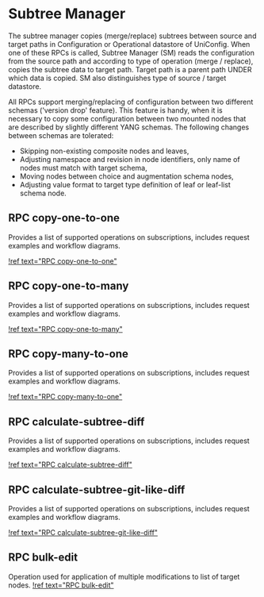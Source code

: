 # Subtree Manager

The subtree manager copies (merge/replace) subtrees between source and
target paths in Configuration or Operational datastore of UniConfig.
When one of these RPCs is called, Subtree Manager (SM) reads the
configuration from the source path and according to type of operation
(merge / replace), copies the subtree data to target path. Target path
is a parent path UNDER which data is copied. SM also distinguishes type
of source / target datastore.

All RPCs support merging/replacing of configuration between two
different schemas ('version drop' feature). This feature is handy, when
it is necessary to copy some configuration between two mounted nodes
that are described by slightly different YANG schemas. The following
changes between schemas are tolerated:

- Skipping non-existing composite nodes and leaves,
- Adjusting namespace and revision in node identifiers, only name of
    nodes must match with target schema,
- Moving nodes between choice and augmentation schema nodes,
- Adjusting value format to target type definition of leaf or
    leaf-list schema node.

## RPC copy-one-to-one

Provides a list of supported operations on subscriptions, includes
request examples and workflow diagrams.

[!ref text="RPC copy-one-to-one"](../subtree-manager/rpc_copy-one-to-one)

## RPC copy-one-to-many

Provides a list of supported operations on subscriptions, includes
request examples and workflow diagrams.

[!ref text="RPC copy-one-to-many"](../subtree-manager/rpc_copy-one-to-many)

## RPC copy-many-to-one

Provides a list of supported operations on subscriptions, includes
request examples and workflow diagrams.

[!ref text="RPC copy-many-to-one"](../subtree-manager/rpc_copy-many-to-one)

## RPC calculate-subtree-diff

Provides a list of supported operations on subscriptions, includes
request examples and workflow diagrams.

[!ref text="RPC calculate-subtree-diff"](../subtree-manager/rpc_calculate-subtree-diff)

## RPC calculate-subtree-git-like-diff

Provides a list of supported operations on subscriptions, includes
request examples and workflow diagrams.

[!ref text="RPC calculate-subtree-git-like-diff"](../subtree-manager/rpc_calculate-subtree-git-like-diff)

## RPC bulk-edit

Operation used for application of multiple modifications to list of target nodes.
[!ref text="RPC bulk-edit"](../subtree-manager/rpc_bulk-edit)